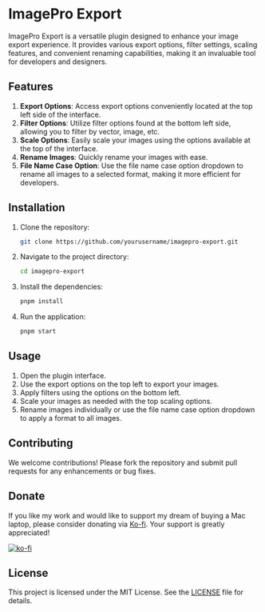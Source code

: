 # ImagePro Export

ImagePro Export is a versatile plugin designed to enhance your image export experience. It provides various export options, filter settings, scaling features, and convenient renaming capabilities, making it an invaluable tool for developers and designers.

## Features

1. **Export Options**: Access export options conveniently located at the top left side of the interface.
2. **Filter Options**: Utilize filter options found at the bottom left side, allowing you to filter by vector, image, etc.
3. **Scale Options**: Easily scale your images using the options available at the top of the interface.
4. **Rename Images**: Quickly rename your images with ease.
5. **File Name Case Option**: Use the file name case option dropdown to rename all images to a selected format, making it more efficient for developers.

## Installation

1. Clone the repository:
    ```bash
    git clone https://github.com/yourusername/imagepro-export.git
    ```
2. Navigate to the project directory:
    ```bash
    cd imagepro-export
    ```
3. Install the dependencies:
    ```bash
    pnpm install
    ```
4. Run the application:
    ```bash
    pnpm start
    ```

## Usage

1. Open the plugin interface.
2. Use the export options on the top left to export your images.
3. Apply filters using the options on the bottom left.
4. Scale your images as needed with the top scaling options.
5. Rename images individually or use the file name case option dropdown to apply a format to all images.

## Contributing

We welcome contributions! Please fork the repository and submit pull requests for any enhancements or bug fixes.

## Donate

If you like my work and would like to support my dream of buying a Mac laptop, please consider donating via [Ko-fi](https://ko-fi.com/jacksonkasi). Your support is greatly appreciated!

[![ko-fi](https://www.ko-fi.com/img/githubbutton_sm.svg)](https://ko-fi.com/jacksonkasi)

## License

This project is licensed under the MIT License. See the [LICENSE](LICENSE) file for details.
